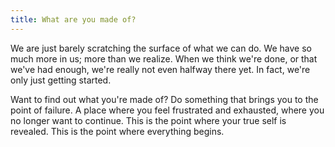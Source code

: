 ```yaml
---
title: What are you made of?
---
```


We are just barely scratching the surface of what we can do. We have so much more in us; more than we realize. When we think we're done, or that we've had enough, we're really not even halfway there yet. In fact, we're only just getting started.

Want to find out what you're made of? Do something that brings you to the point of failure. A place where you feel frustrated and exhausted, where you no longer want to continue. This is the point where your true self is revealed. This is the point where everything begins.
